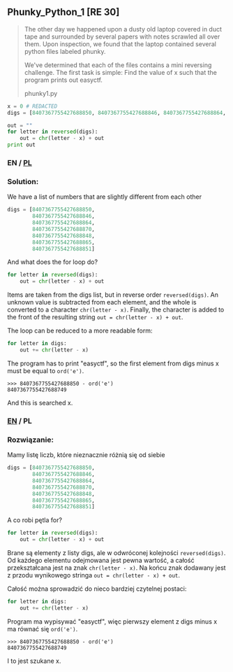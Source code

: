 ## Phunky_Python_1 [RE 30]

>The other day we happened upon a dusty old laptop covered in duct tape and surrounded by several papers with notes scrawled all over them. Upon inspection, we found that the laptop contained several python files labeled phunky.
>
>We've determined that each of the files contains a mini reversing challenge. The first task is simple: Find the value of x such that the program prints out easyctf.
>
>phunky1.py

```python
x = 0 # REDACTED
digs = [8407367755427688850, 8407367755427688846, 8407367755427688864, 8407367755427688870, 8407367755427688848, 8407367755427688865, 8407367755427688851]

out = ""
for letter in reversed(digs):
    out = chr(letter - x) + out
print out
```

### EN / [PL](#rozwiązanie)

### Solution:

We have a list of numbers that are slightly different from each other

```python
digs = [8407367755427688850, 
        8407367755427688846, 
        8407367755427688864, 
        8407367755427688870, 
        8407367755427688848, 
        8407367755427688865, 
        8407367755427688851]
```

And what does the for loop do?

```python
for letter in reversed(digs):
    out = chr(letter - x) + out
```

Items are taken from the digs list, but in reverse order `reversed(digs)`.
An unknown value is subtracted from each element, and the whole is converted to a character `chr(letter - x)`.
Finally, the character is added to the front of the resulting string `out = chr(letter - x) + out`.

The loop can be reduced to a more readable form:

```python
for letter in digs:
    out += chr(letter - x)
```

The program has to print "easyctf", so the first element from digs minus x must be equal to `ord('e')`.

```
>>> 8407367755427688850 - ord('e')
8407367755427688749
```

And this is searched x.


### [EN](#solution) / PL

### Rozwiązanie:

Mamy listę liczb, które nieznacznie różnią się od siebie

```python
digs = [8407367755427688850, 
        8407367755427688846, 
        8407367755427688864, 
        8407367755427688870, 
        8407367755427688848, 
        8407367755427688865, 
        8407367755427688851]
```

A co robi pętla for?

```python
for letter in reversed(digs):
    out = chr(letter - x) + out
```

Brane są elementy z listy digs, ale w odwróconej kolejności `reversed(digs)`.
Od każdego elementu odejmowana jest pewna wartość, a całość przekształcana jest na znak `chr(letter - x)`.
Na końcu znak dodawany jest z przodu wynikowego stringa `out = chr(letter - x) + out`.

Całość można sprowadzić do nieco bardziej czytelnej postaci:

```python
for letter in digs:
    out += chr(letter - x)
```

Program ma wypisywać "easyctf", więc pierwszy element z digs minus x ma równać się `ord('e')`.

```
>>> 8407367755427688850 - ord('e')
8407367755427688749
```

I to jest szukane x.
